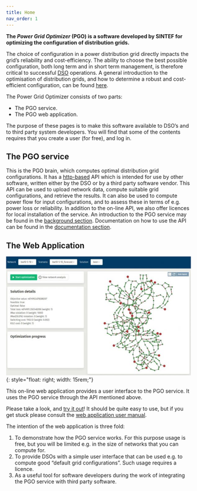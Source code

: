 ```yaml
---
title: Home
nav_order: 1
---
```



**The *Power Grid Optimizer* (PGO) is a software developed by SINTEF for optimizing the configuration of distribution grids.**

The choice of configuration in a power distribution grid directly impacts the grid’s reliability and cost-efficiency. The ability to choose the best possible configuration, both long term and in short term management, is therefore critical to successful [DSO](http://energywiki.eyp.org/view/Distribution_System_Operators_(DSOs)) operations. A general introduction to the optimisation of distribution grids, and how to determine a robust and cost-efficient configuration, can be found [here](background.md).

The Power Grid Optimizer consists of two parts:

 * The PGO service.
 * The PGO web application.


The purpose of these pages is to make this software available to DSO’s and to third party system developers. You will find that some of the contents requires that you create a user (for free), and log in.

## The PGO service

This is the PGO brain, which computes optimal distribution grid configurations. It has a [http-based](https://pgosintef.azurewebsites.net/swagger/index.html) API which is intended for use by other software, written either by the DSO or by a third party software vendor. This API can be used to upload network data, compute suitable grid configurations, and retrieve the results. It can also be used to compute power flow for input configurations, and to assess these in terms of e.g. power loss or reliability.
In addition to the on-line API, we also offer licences for local installation of the service.
An introduction to the PGO service may be found in the [background section](background.md). Documentation on how to use the API can be found in the [documentation section](documentation.md).



## The Web Application
![image](assets/PgoCapture-600x384.jpg){: style="float: right; width: 15rem;"}

This on-line web application provides a user interface to the PGO service. It uses the PGO service through the API mentioned above.

Please take a look, and [try it out](https://pgosintef.azurewebsites.net/#/)!
It should be quite easy to use, but if you get stuck please consult the [web application user manual](web-application-user-manual.md).

The intention of the web application is three fold:

1. To demonstrate how the PGO service works. For this purpose usage is free, but you will be limited e.g. in the size of networks that you can compute for.
2. To provide DSOs with a simple user interface that can be used e.g. to compute good “default grid configurations”. Such usage requires a licence.
3. As a useful tool for software developers during the work of integrating the PGO service with third party software.

